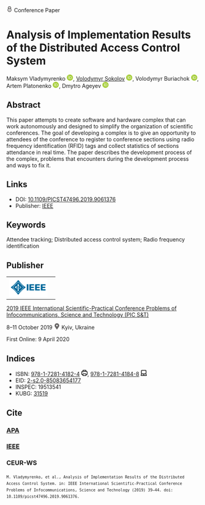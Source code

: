<img src="/icons/lock.svg" width="16" height="16"> Conference Paper

# Analysis of Implementation Results of the Distributed Access Control System

Maksym Vladymyrenko <a href="https://orcid.org/0000-0001-8852-7939" target="_blank"><img src="/icons/orcid.svg" width="16" height="16"></a>,
<a href="/">Volodymyr Sokolov</a> <a href="https://orcid.org/0000-0002-9349-7946" target="_blank"><img src="/icons/orcid.svg" width="16" height="16"></a>,
Volodymyr Buriachok <a href="https://orcid.org/0000-0002-4055-1494" target="_blank"><img src="/icons/orcid.svg" width="16" height="16"></a>,
Artem Platonenko <a href="https://orcid.org/0000-0002-2962-5667" target="_blank"><img src="/icons/orcid.svg" width="16" height="16"></a>,
Dmytro Ageyev <a href="https://orcid.org/0000-0002-2686-3854" target="_blank"><img src="/icons/orcid.svg" width="16" height="16"></a>

## Abstract

This paper attempts to create software and hardware complex that can work autonomously and designed to simplify the organization of scientific conferences. The goal of developing a complex is to give an opportunity to attendees of the conference to register to conference sections using radio frequency identification (RFID) tags and collect statistics of sections attendance in real time. The paper describes the development process of the complex, problems that encounters during the development process and ways to fix it.

## Links

* DOI: [10.1109/PICST47496.2019.9061376](https://doi.org/10.1109/PICST47496.2019.9061376) 
* Publisher: [IEEE](https://ieeexplore.ieee.org/document/9061376)

## Keywords

Attendee tracking; Distributed access control system; Radio frequency identification

## Publisher

<table>
<tr>
<td>
<img src="/icons/ieee.svg" height="50">
</td>
<td style="text-align: left;">
<span class="__dimensions_badge_embed__" data-doi="10.1109/PICST47496.2019.9061376" data-hide-zero-citations="true"></span><script async src="https://badge.dimensions.ai/badge.js" charset="utf-8"></script>
</td>
</tr>
</table>

[2019 IEEE International Scientific-Practical Conference Problems of Infocommunications, Science and Technology (PIC S&T)](https://ieeexplore.ieee.org/xpl/conhome/9039828/proceeding)

8–11 October 2019 <img src="/icons/location-pin.svg" width="16" height="16"> Kyiv, Ukraine

First Online: 9 April 2020

## Indices

* ISBN: [978-1-7281-4182-4](https://isbnsearch.org/isbn/978-1-7281-4182-4) <img src="/icons/print.svg" width="16" height="16">, [978-1-7281-4184-8](https://isbnsearch.org/isbn/978-1-7281-4184-8) <img src="/icons/online.svg" width="16" height="16">
* EID: [2-s2.0-85083654177](http://www.scopus.com/record/display.url?origin=inward&eid=2-s2.0-85083654177)
* INSPEC: 19513541
* KUBG: [31519](http://elibrary.kubg.edu.ua/id/eprint/31519/)

## Cite

### [APA](https://citation.crosscite.org/format?doi=10.1109/PICST47496.2019.9061376&style=apa&lang=en-US)

### [IEEE](https://citation.crosscite.org/format?doi=10.1109/PICST47496.2019.9061376&style=ieee&lang=en-US)

### CEUR-WS

<small>`M. Vladymyrenko, et al., Analysis of Implementation Results of the Distributed Access Control System. in: IEEE International Scientific-Practical Conference Problems of Infocommunications, Science and Technology (2019) 39–44. doi: 10.1109/picst47496.2019.9061376.`</small>